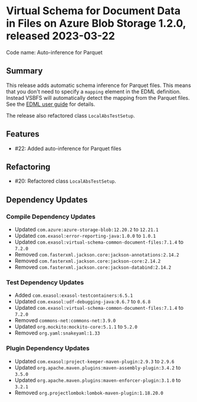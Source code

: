 # Virtual Schema for Document Data in Files on Azure Blob Storage 1.2.0, released 2023-03-22

Code name: Auto-inference for Parquet

## Summary

This release adds automatic schema inference for Parquet files. This means that you don't need to specify a `mapping` element in the EDML definition. Instead VSBFS will automatically detect the mapping from the Parquet files. See the [EDML user guide](https://github.com/exasol/virtual-schema-common-document/blob/main/doc/user_guide/edml_user_guide.md#automatic-mapping-inference) for details.

The release also refactored class `LocalAbsTestSetup`.

## Features

* #22: Added auto-inference for Parquet files

## Refactoring

* #20: Refactored class `LocalAbsTestSetup`.

## Dependency Updates

### Compile Dependency Updates

* Updated `com.azure:azure-storage-blob:12.20.2` to `12.21.1`
* Updated `com.exasol:error-reporting-java:1.0.0` to `1.0.1`
* Updated `com.exasol:virtual-schema-common-document-files:7.1.4` to `7.2.0`
* Removed `com.fasterxml.jackson.core:jackson-annotations:2.14.2`
* Removed `com.fasterxml.jackson.core:jackson-core:2.14.2`
* Removed `com.fasterxml.jackson.core:jackson-databind:2.14.2`

### Test Dependency Updates

* Added `com.exasol:exasol-testcontainers:6.5.1`
* Updated `com.exasol:udf-debugging-java:0.6.7` to `0.6.8`
* Updated `com.exasol:virtual-schema-common-document-files:7.1.4` to `7.2.0`
* Removed `commons-net:commons-net:3.9.0`
* Updated `org.mockito:mockito-core:5.1.1` to `5.2.0`
* Removed `org.yaml:snakeyaml:1.33`

### Plugin Dependency Updates

* Updated `com.exasol:project-keeper-maven-plugin:2.9.3` to `2.9.6`
* Updated `org.apache.maven.plugins:maven-assembly-plugin:3.4.2` to `3.5.0`
* Updated `org.apache.maven.plugins:maven-enforcer-plugin:3.1.0` to `3.2.1`
* Removed `org.projectlombok:lombok-maven-plugin:1.18.20.0`

